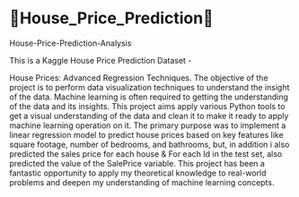 # 🌟House_Price_Prediction🌟
House-Price-Prediction-Analysis 

This is a Kaggle House Price Prediction Dataset - 

House Prices: Advanced Regression Techniques. The objective of the project is to perform data visualization techniques to understand the insight of the data. Machine learning is often required to getting the understanding of the data and its insights. This project aims apply various Python tools to get a visual understanding of the data and clean it to make it ready to apply machine learning operation on it. The primary purpose was to implement a linear regression model to predict house prices based on key features like square footage, number of bedrooms, and bathrooms, but, in addition i also predicted the sales price for each house & For each Id in the test set, also predicted the value of the SalePrice variable.  This project has been a fantastic opportunity to apply my theoretical knowledge to real-world problems and deepen my understanding of machine learning concepts.
